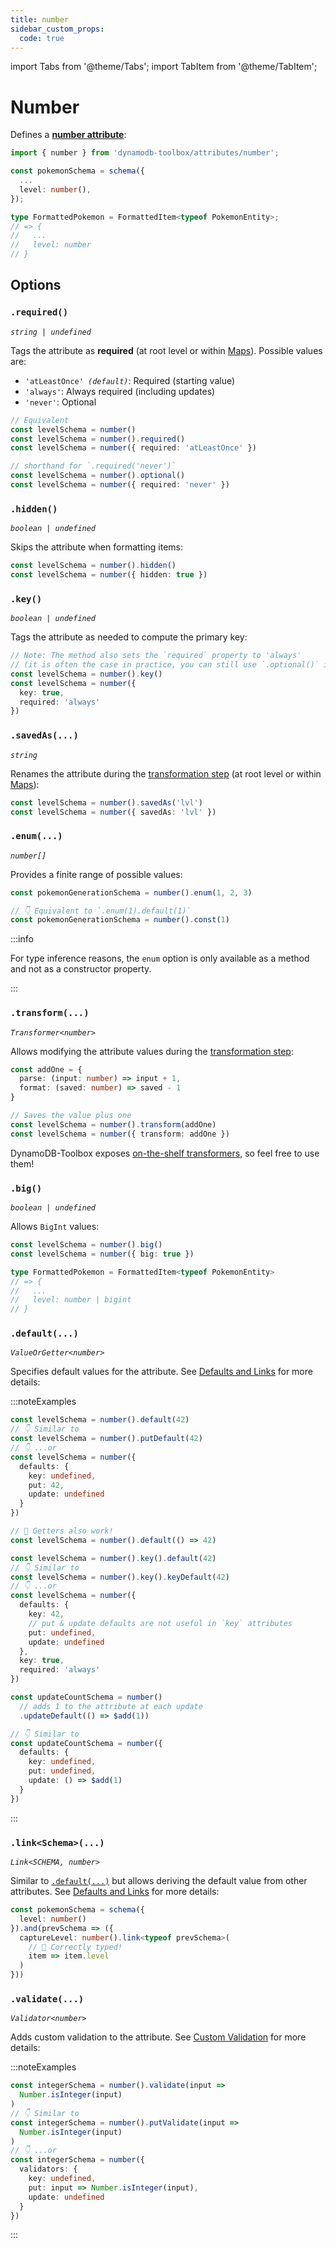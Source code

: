 ```yaml
---
title: number
sidebar_custom_props:
  code: true
---
```


import Tabs from '@theme/Tabs';
import TabItem from '@theme/TabItem';

# Number

Defines a [**number attribute**](https://docs.aws.amazon.com/amazondynamodb/latest/developerguide/HowItWorks.NamingRulesDataTypes.html#HowItWorks.DataTypes):

```ts
import { number } from 'dynamodb-toolbox/attributes/number';

const pokemonSchema = schema({
  ...
  level: number(),
});

type FormattedPokemon = FormattedItem<typeof PokemonEntity>;
// => {
//   ...
//   level: number
// }
```

## Options

### `.required()`

<p style={{ marginTop: '-15px' }}><i><code>string | undefined</code></i></p>

Tags the attribute as **required** (at root level or within [Maps](../14-map/index.md)). Possible values are:

- <code>'atLeastOnce' <i>(default)</i></code>: Required (starting value)
- `'always'`: Always required (including updates)
- `'never'`: Optional

```ts
// Equivalent
const levelSchema = number()
const levelSchema = number().required()
const levelSchema = number({ required: 'atLeastOnce' })

// shorthand for `.required('never')`
const levelSchema = number().optional()
const levelSchema = number({ required: 'never' })
```

### `.hidden()`

<p style={{ marginTop: '-15px' }}><i><code>boolean | undefined</code></i></p>

Skips the attribute when formatting items:

```ts
const levelSchema = number().hidden()
const levelSchema = number({ hidden: true })
```

### `.key()`

<p style={{ marginTop: '-15px' }}><i><code>boolean | undefined</code></i></p>

Tags the attribute as needed to compute the primary key:

```ts
// Note: The method also sets the `required` property to 'always'
// (it is often the case in practice, you can still use `.optional()` if needed)
const levelSchema = number().key()
const levelSchema = number({
  key: true,
  required: 'always'
})
```

### `.savedAs(...)`

<p style={{ marginTop: '-15px' }}><i><code>string</code></i></p>

Renames the attribute during the [transformation step](../17-actions/1-parse.md) (at root level or within [Maps](../14-map/index.md)):

```ts
const levelSchema = number().savedAs('lvl')
const levelSchema = number({ savedAs: 'lvl' })
```

### `.enum(...)`

<p style={{ marginTop: '-15px' }}><i><code>number[]</code></i></p>

Provides a finite range of possible values:

```ts
const pokemonGenerationSchema = number().enum(1, 2, 3)

// 👇 Equivalent to `.enum(1).default(1)`
const pokemonGenerationSchema = number().const(1)
```

:::info

For type inference reasons, the `enum` option is only available as a method and not as a constructor property.

:::

### `.transform(...)`

<p style={{ marginTop: '-15px' }}><i><code>Transformer&lt;number&gt;</code></i></p>

Allows modifying the attribute values during the [transformation step](../17-actions/1-parse.md):

```ts
const addOne = {
  parse: (input: number) => input + 1,
  format: (saved: number) => saved - 1
}

// Saves the value plus one
const levelSchema = number().transform(addOne)
const levelSchema = number({ transform: addOne })
```

DynamoDB-Toolbox exposes [on-the-shelf transformers](../18-transformers/1-usage.md), so feel free to use them!

### `.big()`

<p style={{ marginTop: '-15px' }}><i><code>boolean | undefined</code></i></p>

Allows `BigInt` values:

```ts
const levelSchema = number().big()
const levelSchema = number({ big: true })

type FormattedPokemon = FormattedItem<typeof PokemonEntity>
// => {
//   ...
//   level: number | bigint
// }
```

### `.default(...)`

<p style={{ marginTop: '-15px' }}><i><code>ValueOrGetter&lt;number&gt;</code></i></p>

Specifies default values for the attribute. See [Defaults and Links](../3-defaults-and-links/index.md) for more details:

:::noteExamples

<Tabs>
<TabItem value="put" label="Put">

```ts
const levelSchema = number().default(42)
// 👇 Similar to
const levelSchema = number().putDefault(42)
// 👇 ...or
const levelSchema = number({
  defaults: {
    key: undefined,
    put: 42,
    update: undefined
  }
})

// 🙌 Getters also work!
const levelSchema = number().default(() => 42)
```

</TabItem>
<TabItem value="key" label="Key">

```ts
const levelSchema = number().key().default(42)
// 👇 Similar to
const levelSchema = number().key().keyDefault(42)
// 👇 ...or
const levelSchema = number({
  defaults: {
    key: 42,
    // put & update defaults are not useful in `key` attributes
    put: undefined,
    update: undefined
  },
  key: true,
  required: 'always'
})
```

</TabItem>
<TabItem value="update" label="Update">

```ts
const updateCountSchema = number()
  // adds 1 to the attribute at each update
  .updateDefault(() => $add(1))

// 👇 Similar to
const updateCountSchema = number({
  defaults: {
    key: undefined,
    put: undefined,
    update: () => $add(1)
  }
})
```

</TabItem>
</Tabs>

:::

### `.link<Schema>(...)`

<p style={{ marginTop: '-15px' }}><i><code>Link&lt;SCHEMA, number&gt;</code></i></p>

Similar to [`.default(...)`](#default) but allows deriving the default value from other attributes. See [Defaults and Links](../3-defaults-and-links/index.md) for more details:

```ts
const pokemonSchema = schema({
  level: number()
}).and(prevSchema => ({
  captureLevel: number().link<typeof prevSchema>(
    // 🙌 Correctly typed!
    item => item.level
  )
}))
```

### `.validate(...)`

<p style={{ marginTop: '-15px' }}><i><code>Validator&lt;number&gt;</code></i></p>

Adds custom validation to the attribute. See [Custom Validation](../4-custom-validation/index.md) for more details:

:::noteExamples

```ts
const integerSchema = number().validate(input =>
  Number.isInteger(input)
)
// 👇 Similar to
const integerSchema = number().putValidate(input =>
  Number.isInteger(input)
)
// 👇 ...or
const integerSchema = number({
  validators: {
    key: undefined,
    put: input => Number.isInteger(input),
    update: undefined
  }
})
```

:::

